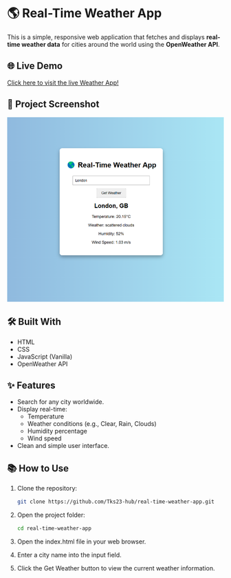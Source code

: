# 🌎 Real-Time Weather App

This is a simple, responsive web application that fetches and displays **real-time weather data** for cities around the world using the **OpenWeather API**.

## 🌐 Live Demo

[Click here to visit the live Weather App!](https://tks23-hub.github.io/real-time-weather-app/)

## 📸 Project Screenshot

![Weather App Screenshot](./WeatherAppScreenShot.png)

## 🛠️ Built With

- HTML
- CSS
- JavaScript (Vanilla)
- OpenWeather API

## ✨ Features

- Search for any city worldwide.
- Display real-time:
  - Temperature
  - Weather conditions (e.g., Clear, Rain, Clouds)
  - Humidity percentage
  - Wind speed
- Clean and simple user interface.

## 📚 How to Use

1. Clone the repository:

   ```bash
   git clone https://github.com/Tks23-hub/real-time-weather-app.git
   ```

2. Open the project folder:

   ```bash
   cd real-time-weather-app
   ```

3. Open the index.html file in your web browser.

4. Enter a city name into the input field.

5. Click the Get Weather button to view the current weather information.
